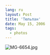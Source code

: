 ```yaml
---
lang: ru
layout: Post
title: 'Тюльпан'
date: May 15, 2006
tags:
  - photos
---
```


![MG-6654.jpg](upload://MG-6654.jpg)
